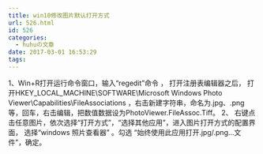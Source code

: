 ```yaml
---
title: win10修改图片默认打开方式
url: 526.html
id: 526
categories:
  - huhuの文章
date: 2017-03-01 16:53:29
tags:
---
```


1、Win+R打开运行命令窗口，输入“regedit”命令 ， 打开注册表编辑器之后， 打开HKEY\_LOCAL\_MACHINE\\SOFTWARE\\Microsoft Windows Photo Viewer\\Capabilities\\FileAssociations ，右击新建字符串，命名为.jpg、.png等，回车，右击编辑，把数值数据设为PhotoViewer.FileAssoc.Tiff。 2、 右键点击任意图片，依次选择“打开方式”，“选择其他应用”，进入图片打开方式的配置界面， 选择“windows 照片查看器” ​。勾选 “始终使用此应用打开.jpg/.png...文件”，确定。